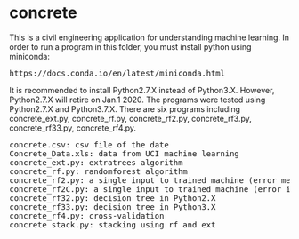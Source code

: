 # concrete
This is a civil engineering application for understanding machine learning.
In order to run a program in this folder, you must install python using miniconda:
<pre>
https://docs.conda.io/en/latest/miniconda.html
</pre>
It is recommended to install Python2.7.X instead of Python3.X. However, Python2.7.X will retire on Jan.1 2020. The programs were tested using Python2.7.X and Python3.7.X.
There are six programs including concrete_ext.py, concrete_rf.py, concrete_rf2.py, concrete_rf3.py, concrete_rf33.py, concrete_rf4.py.
<pre>
concrete.csv: csv file of the date
Concrete_Data.xls: data from UCI machine learning
concrete_ext.py: extratrees algorithm
concrete_rf.py: randomforest algorithm
concrete_rf2.py: a single input to trained machine (error message will be generated)
concrete_rf2C.py: a single input to trained machine (error is corrected)
concrete_rf32.py: decision tree in Python2.X
concrete_rf33.py: decision tree in Python3.X
concrete_rf4.py: cross-validation
concrete_stack.py: stacking using rf and ext
</pre>

